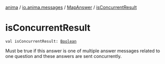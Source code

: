 [anima](../../index.md) / [io.anima.messages](../index.md) / [MapAnswer](index.md) / [isConcurrentResult](./is-concurrent-result.md)

# isConcurrentResult

`val isConcurrentResult: `[`Boolean`](https://kotlinlang.org/api/latest/jvm/stdlib/kotlin/-boolean/index.html)

Must be true if this answer is one of multiple answer messages related to one question and
these answers are sent concurrently.

